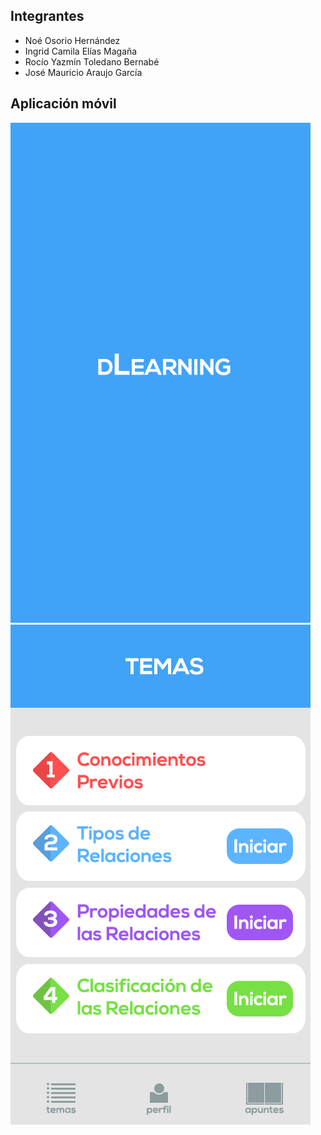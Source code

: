 ## Integrantes
- Noé Osorio Hernández
- Ingrid Camila Elías Magaña
- Rocío Yazmín Toledano Bernabé
- José Mauricio Araujo García

## Aplicación móvil
<img src="https://raw.githubusercontent.com/MauAraujo/DiscreteLearning/master/intro-dLearning.png" alt="Login screen">
<img src="https://raw.githubusercontent.com/MauAraujo/DiscreteLearning/master/TemasScreenPrototype.png" alt="Temas screen">

